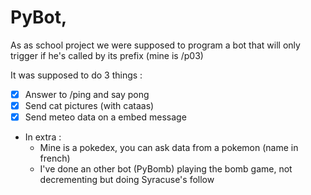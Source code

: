 # PyBot,

As as school project we were supposed to program a bot that will only trigger if he's called by its prefix (mine is /p03)

It was supposed to do 3 things :
- [x] Answer to /ping and say pong
- [x] Send cat pictures (with cataas)
- [x] Send meteo data on a embed message
- In extra :
	- Mine is a pokedex, you can ask data from a pokemon (name in french)
	- I've done an other bot (PyBomb) playing the bomb game, not decrementing but doing Syracuse's follow

